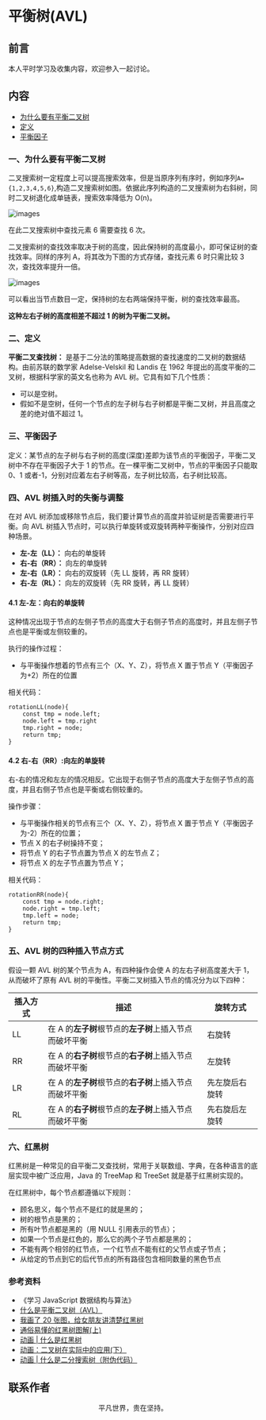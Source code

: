 # 平衡树(AVL)

## 前言

本人平时学习及收集内容，欢迎参入一起讨论。

## 内容

- [为什么要有平衡二叉树](#一、为什么要有平衡二叉树)
- [定义](#二、定义)
- [平衡因子](#三、平衡因子)

### 一、为什么要有平衡二叉树

二叉搜索树一定程度上可以提高搜索效率，但是当原序列有序时，例如序列`A={1,2,3,4,5,6}`,构造二叉搜索树如图。依据此序列构造的二叉搜索树为右斜树，同时二叉树退化成单链表，搜索效率降低为 O(n)。

![images](tree12.jpg)

在此二叉搜索树中查找元素 6 需要查找 6 次。

二叉搜索树的查找效率取决于树的高度，因此保持树的高度最小，即可保证树的查找效率。同样的序列 A，将其改为下图的方式存储，查找元素 6 时只需比较 3 次，查找效率提升一倍。

![images](tree13.jpg)

可以看出当节点数目一定，保持树的左右两端保持平衡，树的查找效率最高。

**这种左右子树的高度相差不超过 1 的树为平衡二叉树。**

### 二、定义

**平衡二叉查找树：** 是基于二分法的策略提高数据的查找速度的二叉树的数据结构。由前苏联的数学家 Adelse-Velskil 和 Landis 在 1962 年提出的高度平衡的二叉树，根据科学家的英文名也称为 AVL 树。它具有如下几个性质：

- 可以是空树。
- 假如不是空树，任何一个节点的左子树与右子树都是平衡二叉树，并且高度之差的绝对值不超过 1。

### 三、平衡因子

定义：某节点的左子树与右子树的高度(深度)差即为该节点的平衡因子，平衡二叉树中不存在平衡因子大于 1 的节点。在一棵平衡二叉树中，节点的平衡因子只能取 0、1 或者-1，分别对应着左右子树等高，左子树比较高，右子树比较高。

### 四、AVL 树插入时的失衡与调整

在对 AVL 树添加或移除节点后，我们要计算节点的高度并验证树是否需要进行平衡。向 AVL 树插入节点时，可以执行单旋转或双旋转两种平衡操作，分别对应四种场景。

- **左-左（LL）：** 向右的单旋转
- **右-右（RR）：** 向左的单旋转
- **左-右（LR）：** 向右的双旋转（先 LL 旋转，再 RR 旋转）
- **右-左（RL）：** 向左的双旋转（先 RR 旋转，再 LL 旋转）

#### 4.1 左-左：向右的单旋转

这种情况出现于节点的左侧子节点的高度大于右侧子节点的高度时，并且左侧子节点也是平衡或左侧较重的。

执行的操作过程：

- 与平衡操作想着的节点有三个（X、Y、Z），将节点 X 置于节点 Y（平衡因子为+2）所在的位置

相关代码：

```
rotationLL(node){
    const tmp = node.left;
    node.left = tmp.right
    tmp.right = node;
    return tmp;
}
```

#### 4.2 右-右（RR）:向左的单旋转

右-右的情况和左左的情况相反。它出现于右侧子节点的高度大于左侧子节点的高度，并且右侧子节点也是平衡或右侧较重的。

操作步骤：

- 与平衡操作相关的节点有三个（X、Y、Z），将节点 X 置于节点 Y（平衡因子为-2）所在的位置；
- 节点 X 的右子树操持不变；
- 将节点 Y 的右子节点置为节点 X 的左节点 Z；
- 将节点 X 的左子节点置为节点 Y；

相关代码：

```
rotationRR(node){
    const tmp = node.right;
    node.right = tmp.left;
    tmp.left = node;
    return tmp;
}
```

### 五、AVL 树的四种插入节点方式

假设一颗 AVL 树的某个节点为 A，有四种操作会使 A 的左右子树高度差大于 1，从而破坏了原有 AVL 树的平衡性。平衡二叉树插入节点的情况分为以下四种：

| 插入方式 | 描述                                                    | 旋转方式       |
| -------- | ------------------------------------------------------- | -------------- |
| LL       | 在 A 的**左子树**根节点的**左子树**上插入节点而破坏平衡 | 右旋转         |
| RR       | 在 A 的**右子树**根节点的**右子树**上插入节点而破坏平衡 | 左旋转         |
| LR       | 在 A 的**左子树**根节点的**右子树**上插入节点而破坏平衡 | 先左旋后右旋转 |
| RL       | 在 A 的**右子树**根节点的**左子树**上插入节点而破坏平衡 | 先右旋后左旋转 |

### 六、红黑树

红黑树是一种常见的自平衡二叉查找树，常用于关联数组、字典，在各种语言的底层实现中被广泛应用，Java 的 TreeMap 和 TreeSet 就是基于红黑树实现的。

在红黑树中，每个节点都遵循以下规则：

- 顾名思义，每个节点不是红的就是黑的；
- 树的根节点是黑的；
- 所有叶节点都是黑的（用 NULL 引用表示的节点）；
- 如果一个节点是红色的，那么它的两个子节点都是黑的；
- 不能有两个相邻的红节点，一个红节点不能有红的父节点或子节点；
- 从给定的节点到它的后代节点的所有路径包含相同数量的黑色节点

### 参考资料

- 《学习 JavaScript 数据结构与算法》
- [什么是平衡二叉树（AVL）](https://mp.weixin.qq.com/s/zav3hOoj6eszlOM7YfgYeA)
- [我画了 20 张图，给女朋友讲清楚红黑树](https://mp.weixin.qq.com/s/Un1LuUo4LDQC8Sl-mfg4og)
- [通俗易懂的红黑树图解(上)](https://juejin.im/post/5dff59cb6fb9a0163c53ce1d)
- [动画 | 什么是红黑树](https://mp.weixin.qq.com/s/dSGIHvgth7IqEZxG11rKOA)
- [动画：二叉树在实际中的应用(下）](https://mp.weixin.qq.com/s/tFJqwKa-adXW0kXGxldisg)
- [动画 | 什么是二分搜索树（附伪代码）](https://mp.weixin.qq.com/s/0nubI8XPcUJYAaEk-Eomrg)

## 联系作者

<div align="center">
    <p>
        平凡世界，贵在坚持。
    </p>
    <img :src="$withBase('/about/contact.png')" />
</div>
